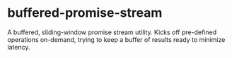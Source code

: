 # buffered-promise-stream
A buffered, sliding-window promise stream utility. Kicks off pre-defined operations on-demand, trying to keep a buffer of results ready to minimize latency.
